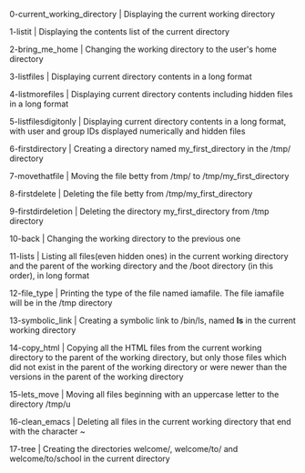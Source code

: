 0-current_working_directory | Displaying the current working directory

1-listit | Displaying the contents list of the current directory

2-bring_me_home | Changing the working directory to the user's home directory

3-listfiles | Displaying current directory contents in a long format

4-listmorefiles | Displaying current directory contents including hidden files in a long format

5-listfilesdigitonly | Displaying current directory contents in a long format, with user and group IDs displayed numerically and hidden files

6-firstdirectory | Creating a directory named my_first_directory in the /tmp/ directory

7-movethatfile | Moving the file betty from /tmp/ to /tmp/my_first_directory

8-firstdelete | Deleting the file betty from /tmp/my_first_directory

9-firstdirdeletion | Deleting the directory my_first_directory from /tmp directory

10-back | Changing the working directory to the previous one

11-lists | Listing all files(even hidden ones) in the current working directory and the parent of the working directory and the /boot directory (in this order), in long format

12-file_type | Printing the type of the file named iamafile. The file iamafile will be in the /tmp directory

13-symbolic_link | Creating a symbolic link to /bin/ls, named __ls__ in the current working directory

14-copy_html | Copying all the HTML files from the current working directory to the parent of the working directory, but only those files which did not exist in the parent of the working directory or were newer than the versions in the parent of the working directory

15-lets_move | Moving all files beginning with an uppercase letter to the directory /tmp/u

16-clean_emacs | Deleting all files in the current working directory that end with the character ~

17-tree | Creating the directories welcome/, welcome/to/ and welcome/to/school in the current directory
